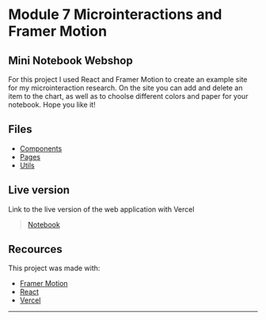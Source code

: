 # Module 7 Microinteractions and Framer Motion
## Mini Notebook Webshop

For this project I used React and Framer Motion to create an example site for my microinteraction research. On the site you can add and delete an item to the chart, as well as to choolse different colors and paper for your notebook. Hope you like it!

## Files
+ [Components](./src/components)
+ [Pages](./stc/pages)
+ [Utils](./src/utils)

## Live version
Link to the live version of the web application with Vercel
>  [Notebook](https://microinteractions2.vercel.app/)

## Recources
This project was made with:
+ [Framer Motion](https://www.framer.com/api/motion/)
+ [React](https://reactjs.org/)
+ [Vercel](https://vercel.com/)


---
